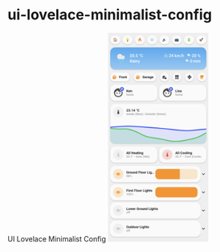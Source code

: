 # ui-lovelace-minimalist-config
UI Lovelace Minimalist Config
<img src="https://github.com/mekenthompson/ui-lovelace-minimalist-config/blob/ba0eccd18d52c267219c6648a296f6832efd920b/mekenthompson-minimalist-1-home.png" width="200">
